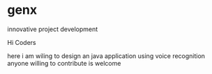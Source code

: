 # genx
innovative project development

Hi Coders

here i am wiling to design an java application using voice recognition
anyone willing to contribute is welcome
